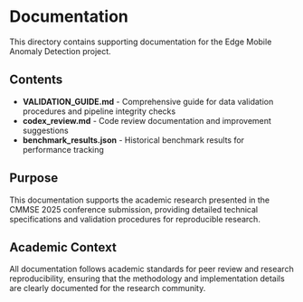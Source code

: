 # Documentation

This directory contains supporting documentation for the Edge Mobile Anomaly Detection project.

## Contents

- **VALIDATION_GUIDE.md** - Comprehensive guide for data validation procedures and pipeline integrity checks
- **codex_review.md** - Code review documentation and improvement suggestions
- **benchmark_results.json** - Historical benchmark results for performance tracking

## Purpose

This documentation supports the academic research presented in the CMMSE 2025 conference submission, providing detailed technical specifications and validation procedures for reproducible research.

## Academic Context

All documentation follows academic standards for peer review and research reproducibility, ensuring that the methodology and implementation details are clearly documented for the research community.

